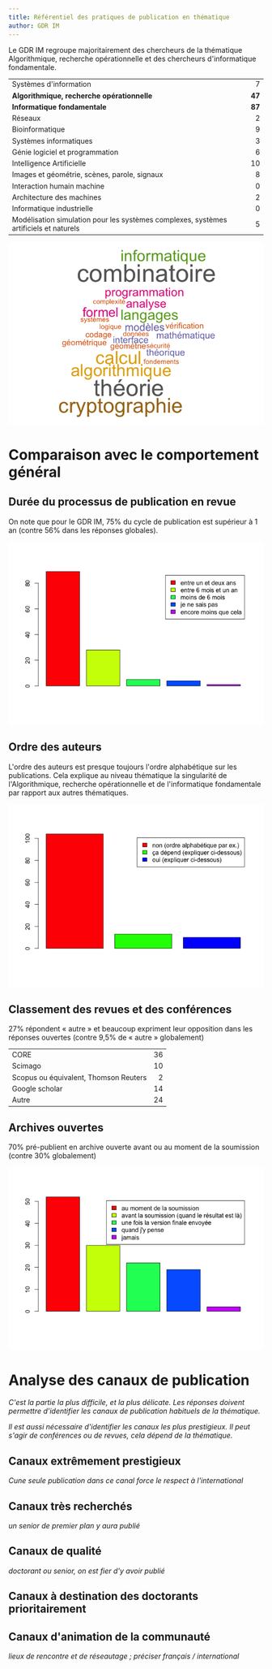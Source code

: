 ```yaml
---
title: Référentiel des pratiques de publication en thématique
author: GDR IM
---
```


Le GDR IM regroupe majoritairement des chercheurs de la thématique Algorithmique, recherche opérationnelle et des chercheurs d'informatique fondamentale.

<table class="table table-striped table-hover" style="margin-left: auto; margin-right: auto;">
<tbody>
<tr>
<td style="text-align:left;">
Systèmes d'information
</td>
<td style="text-align:right;">
7
</td>
</tr>
<tr>
<td style="text-align:left;">
<strong>Algorithmique, recherche opérationnelle</strong>
</td>
<td style="text-align:right;">
<strong>47</strong>
</td>
</tr>
<tr>
<td style="text-align:left;">
<strong>Informatique fondamentale</strong>
</td>
<td style="text-align:right;">
<strong>87</strong>
</td>
</tr>
<tr>
<td style="text-align:left;">
Réseaux
</td>
<td style="text-align:right;">
2
</td>
</tr>
<tr>
<td style="text-align:left;">
Bioinformatique
</td>
<td style="text-align:right;">
9
</td>
</tr>
<tr>
<td style="text-align:left;">
Systèmes informatiques
</td>
<td style="text-align:right;">
3
</td>
</tr>
<tr>
<td style="text-align:left;">
Génie logiciel et programmation
</td>
<td style="text-align:right;">
6
</td>
</tr>
<tr>
<td style="text-align:left;">
Intelligence Artificielle
</td>
<td style="text-align:right;">
10
</td>
</tr>
<tr>
<td style="text-align:left;">
Images et géométrie, scènes, parole, signaux
</td>
<td style="text-align:right;">
8
</td>
</tr>
<tr>
<td style="text-align:left;">
Interaction humain machine
</td>
<td style="text-align:right;">
0
</td>
</tr>
<tr>
<td style="text-align:left;">
Architecture des machines
</td>
<td style="text-align:right;">
2
</td>
</tr>
<tr>
<td style="text-align:left;">
Informatique industrielle
</td>
<td style="text-align:right;">
0
</td>
</tr>
<tr>
<td style="text-align:left;">
Modélisation simulation pour les systèmes complexes, systèmes artificiels et naturels
</td>
<td style="text-align:right;">
5
</td>
</tr>
</tbody>
</table>

![Nuage de mot des thématiques](figure-gfm/gdrim/wordcloud-1.png)


# Comparaison avec le comportement général

## Durée du processus de publication en revue

On note que pour le GDR IM, 75% du cycle de publication est supérieur à 1 an (contre 56% dans les réponses globales).

![Durée du processus de publication](figure-gfm/gdrim/dureeprocessus-1.png)

## Ordre des auteurs

L'ordre des auteurs est presque toujours l'ordre alphabétique sur les publications. Cela explique au niveau
thématique la singularité de l'Algorithmique, recherche opérationnelle et de l'informatique fondamentale par rapport aux autres thématiques.

![Ordre des auteurs](figure-gfm/gdrim/ordreauteurs-1.png)

## Classement des revues et des conférences

27% répondent « autre » et beaucoup expriment leur opposition dans les réponses ouvertes (contre 9,5% de « autre » globalement)

<table class="table table-striped table-hover" style="margin-left: auto; margin-right: auto;">
<tbody>
<tr>
<td style="text-align:left;">
CORE
</td>
<td style="text-align:right;">
36
</td>
</tr>
<tr>
<td style="text-align:left;">
Scimago
</td>
<td style="text-align:right;">
10
</td>
</tr>
<tr>
<td style="text-align:left;">
Scopus ou équivalent, Thomson Reuters
</td>
<td style="text-align:right;">
2
</td>
</tr>
<tr>
<td style="text-align:left;">
Google scholar
</td>
<td style="text-align:right;">
14
</td>
</tr>
<tr>
<td style="text-align:left;">
Autre
</td>
<td style="text-align:right;">
24
</td>
</tr>
</tbody>
</table>

## Archives ouvertes

70% pré-publient en archive ouverte avant ou au moment de la
soumission (contre 30% globalement)

![Archives ouvertes](figure-gfm/gdrim/archivesouvertes-1.png)

# Analyse des canaux de publication

*C'est la partie la plus difficile, et la plus délicate. Les réponses
doivent permettre d'identifier les canaux de publication habituels de
la thématique.*

*Il est aussi nécessaire d'identifier les canaux les plus prestigieux.
Il peut s'agir de conférences ou de revues, cela dépend de la thématique.*

## Canaux extrêmement prestigieux

*Cune seule publication dans ce canal force le respect à l'international*

## Canaux très recherchés

*un senior de premier plan y aura publié*

## Canaux de qualité

*doctorant ou senior, on est fier d'y avoir publié*

## Canaux à destination des doctorants prioritairement

## Canaux d'animation de la communauté

*lieux de rencontre et de réseautage ; préciser français / international*